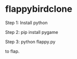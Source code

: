 # flappybirdclone

Step 1: Install python

Step 2: pip install pygame

Step 3: python flappy.py

<space> to flap.
